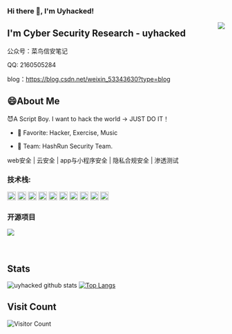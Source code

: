 ### Hi there 👋, I'm Uyhacked!
<img align="right" src="https://count.getloli.com/get/@:Minori-ty?theme=rule34">

## I'm Cyber Security Research - uyhacked

公众号：菜鸟信安笔记

QQ: 2160505284

blog：https://blog.csdn.net/weixin_53343630?type=blog

## 😄About Me
😈A Script Boy. I want to hack the world -> JUST DO IT！

- 💖 Favorite: Hacker, Exercise, Music

- 💎 Team: HashRun Security Team.

web安全 | 云安全 | app与小程序安全 | 隐私合规安全 | 渗透测试

### **技术栈:**

<a href="https://v3.cn.vuejs.org"><code><img height="20" src="https://raw.githubusercontent.com/Minori-ty/Minori-ty/main/images/vue.png"></code></a>
<a href="https://reactjs.org/"><code><img height="20" src="https://raw.githubusercontent.com/Minori-ty/Minori-ty/4f8de69990a991a775c159b33c5597a122879a9b/images/react.svg"></code></a>
<a href="https://nextjs.org/"><code><img height="20" src="https://raw.githubusercontent.com/Minori-ty/Minori-ty/main/images/next.png"></code></a>
<a href="https://www.tslang.cn/index.html"><code><img height="20" src="https://raw.githubusercontent.com/Minori-ty/Minori-ty/main/images/typescript.png"></code></a>
<a href="https://webpack.js.org/"><code><img height="20" src="https://raw.githubusercontent.com/Minori-ty/Minori-ty/4f8de69990a991a775c159b33c5597a122879a9b/images/webpack.svg"></code></a>
<a href="https://cn.vitejs.dev"><code><img height="20" src="https://raw.githubusercontent.com/Minori-ty/Minori-ty/main/images/vite.png"></code></a>
<a href="https://sass-lang.com"><code><img height="20" src="https://raw.githubusercontent.com/Minori-ty/Minori-ty/main/images/sass2.png"></code></a>
<a href="https://tailwindcss.com"><code><img height="20" src="https://raw.githubusercontent.com/Minori-ty/Minori-ty/main/images/tailwindcss.png"></code></a>
<a href="https://go.dev/"><code><img height="20" src="https://raw.githubusercontent.com/Minori-ty/Minori-ty/main/images/golang.png"></code></a>
<a href="https://www.docker.com"><code><img height="20" src="https://raw.githubusercontent.com/Minori-ty/Minori-ty/main/images/docker.png"></code></a>

### 开源项目

[![](https://github-readme-stats.vercel.app/api/pin/?username=uyhacked)](https://github.com/uyhacked/uyhacked.github.io)
<br><br><br>


## Stats
![uyhacked github stats](https://github-readme-stats.vercel.app/api?username=uyhacked&show_icons=true&hide_border=false&theme=default&count_private=true&hide_title=true)
[![Top Langs](https://github-readme-stats.vercel.app/api/top-langs/?username=uyhacked&hide=html&theme=default&layout=compact)](https://github.com/anuraghazra/github-readme-stats) 

## Visit Count
![Visitor Count](https://profile-counter.glitch.me/Johnson666/count.svg)

<!--
**uyhacked/uyhacked** is a ✨ _special_ ✨ repository because its `README.md` (this file) appears on your GitHub profile.

Here are some ideas to get you started:

- 🔭 I’m currently working on ...
- 🌱 I’m currently learning ...
- 👯 I’m looking to collaborate on ...
- 🤔 I’m looking for help with ...
- 💬 Ask me about ...
- 📫 How to reach me: ...
- 😄 Pronouns: ...
- ⚡ Fun fact: ...
-->
